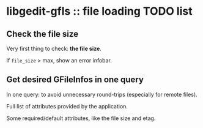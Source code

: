 libgedit-gfls :: file loading TODO list
=======================================

Check the file size
-------------------

Very first thing to check: **the file size**.

If `file_size` > max, show an error infobar.

Get desired GFileInfos in one query
-----------------------------------

In one query: to avoid unnecessary round-trips (especially for remote files).

Full list of attributes provided by the application.

Some required/default attributes, like the file size and etag.
